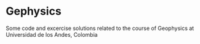 Gephysics
=========

Some code and excercise solutions related to the course of Geophysics at Universidad de los Andes, Colombia
